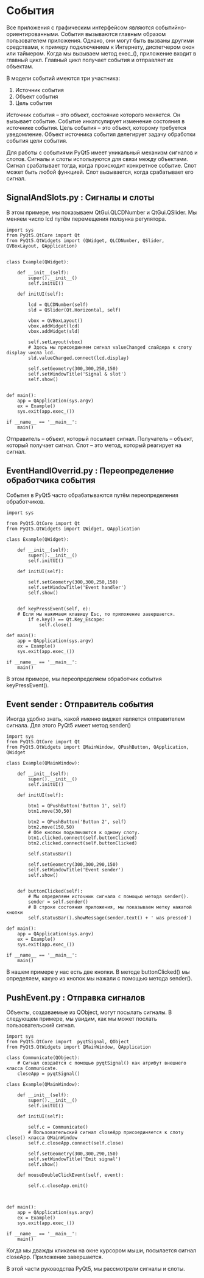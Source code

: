 # События
Все приложения с графическим интерфейсом являются событийно-ориентированными. События вызываются главным образом пользователем приложения. Однако, они могут быть вызваны другими средствами, к примеру подключением к Интернету, диспетчером окон или таймером. Когда мы вызываем метод exec_(), приложение входит в главный цикл. Главный цикл получает события и отправляет их объектам.

В модели событий имеются три участника:

   1) Источник события
   2) Объект события
   3) Цель события

Источник события – это объект, состояние которого меняется. Он вызывает событие. Событие инкапсулирует изменение состояния в источнике события. Цель события – это объект, которому требуется уведомление. Объект источника события делегирует задачу обработки события цели события.

Для работы с событиями PyQt5 имеет уникальный механизм сигналов и слотов. Сигналы и слоты используются для связи между объектами. Сигнал срабатывает тогда, когда происходит конкретное событие. Слот может быть любой функцией. Слот вызывается, когда срабатывает его сигнал.


## SignalAndSlots.py : Сигналы и слоты

В этом примере, мы показываем QtGui.QLCDNumber и QtGui.QSlider. Мы меняем число lcd путём перемещения ползунка регулятора.

```
import sys
from PyQt5.QtCore import Qt
from PyQt5.QtWidgets import (QWidget, QLCDNumber, QSlider, QVBoxLayout, QApplication)


class Example(QWidget):

    def __init__(self):
        super().__init__()
        self.initUI()

    def initUI(self):

        lcd = QLCDNumber(self)
        sld = QSlider(Qt.Horizontal, self)

        vbox = QVBoxLayout()
        vbox.addWidget(lcd)
        vbox.addWidget(sld)

        self.setLayout(vbox)
        # Здесь мы присоединяем сигнал valueChanged слайдера к слоту display числа lcd.
        sld.valueChanged.connect(lcd.display)

        self.setGeometry(300,300,250,150)
        self.setWindowTitle('Signal & slot')
        self.show()


def main():
    app = QApplication(sys.argv)
    ex = Example()
    sys.exit(app.exec_())

if __name__ == '__main__':
    main()

```

Отправитель – объект, который посылает сигнал. Получатель – объект, который получает сигнал. Слот – это метод, который реагирует на сигнал.

## EventHandlOverrid.py : Переопределение обработчика события

События в PyQt5 часто обрабатываются путём переопределения обработчиков.

```
import sys

from PyQt5.QtCore import Qt
from PyQt5.QtWidgets import QWidget, QApplication

class Example(QWidget):

    def __init__(self):
        super().__init__()
        self.initUI()

    def initUI(self):

        self.setGeometry(300,300,250,150)
        self.setWindowTitle('Event handler')
        self.show()


    def keyPressEvent(self, e):
    # Если мы нажимаем клавишу Esc, то приложение завершается.
        if e.key() == Qt.Key_Escape:
            self.close()

def main():
    app = QApplication(sys.argv)
    ex = Example()
    sys.exit(app.exec_())

if __name__ == '__main__':
    main()
```
В этом примере, мы переопределяем обработчик события keyPressEvent().

## Event sender : Отправитель события

Иногда удобно знать, какой именно виджет является отправителем сигнала. Для этого PyQt5 имеет метод sender()

```
import sys
from PyQt5.QtCore import Qt
from PyQt5.QtWidgets import QMainWindow, QPushButton, QApplication, QWidget

class Example(QMainWindow):

    def __init__(self):
        super().__init__()
        self.initUI()

    def initUI(self):

        btn1 = QPushButton('Button 1', self)
        btn1.move(30,50)

        btn2 = QPushButton('Button 2', self)
        btn2.move(150,50)
        # Обе кнопки подключаются к одному слоту.
        btn1.clicked.connect(self.buttonClicked)
        btn2.clicked.connect(self.buttonClicked)

        self.statusBar()

        self.setGeometry(300,300,290,150)
        self.setWindowTitle('Event sender')
        self.show()

    
    def buttonClicked(self):
        # Мы определяем источник сигнала с помощью метода sender(). 
        sender = self.sender()
        # В строке состояния приложения, мы показываем метку нажатой кнопки
        self.statusBar().showMessage(sender.text() + ' was pressed')

def main():
    app = QApplication(sys.argv)
    ex = Example()
    sys.exit(app.exec_())

if __name__ == '__main__':
    main()
```
В нашем примере у нас есть две кнопки. В методе buttonClicked() мы определяем, какую из кнопок мы нажали с помощью метода sender().

## PushEvent.py : Отправка сигналов

Объекты, создаваемые из QObject, могут посылать сигналы. В следующем примере, мы увидим, как мы может послать пользовательский сигнал.

```
import sys
from PyQt5.QtCore import  pyqtSignal, QObject
from PyQt5.QtWidgets import QMainWindow, QApplication

class Communicate(QObject):
    # Сигнал создаётся с помощью pyqtSignal() как атрибут внешнего класса Communicate.
    closeApp = pyqtSignal()

class Example(QMainWindow):

    def __init__(self):
        super().__init__()
        self.initUI()

    def initUI(self):

        self.c = Communicate()
        # Пользовательский сигнал closeApp присоединяется к слоту close() класса QMainWindow
        self.c.closeApp.connect(self.close)

        self.setGeometry(300,300,290,150)
        self.setWindowTitle('Emit signal')
        self.show()

    def mouseDoubleClickEvent(self, event):

        self.c.closeApp.emit()



def main():
    app = QApplication(sys.argv)
    ex = Example()
    sys.exit(app.exec_())

if __name__ == '__main__':
    main()
```

Когда мы дважды кликаем на окне курсором мыши, посылается сигнал closeApp. Приложение завершается.

В этой части руководства PyQt5, мы рассмотрели сигналы и слоты.
